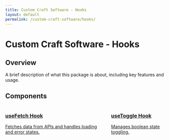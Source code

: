 ```yaml
---
title: Custom Craft Software - Hooks
layout: default
permalink: /custom-craft-software/hooks/
---
```


# Custom Craft Software - Hooks

## Overview
A brief description of what this package is about, including key features and usage.

## Components

<div class="columns is-multiline">
  
  <div class="column is-6-tablet is-4-desktop">
    <a href="/custom-craft-software/hooks/useFetch" class="box">
      <h3 class="title is-5">useFetch Hook</h3>
      <p>Fetches data from APIs and handles loading and error states.</p>
    </a>
  </div>
  
  <div class="column is-6-tablet is-4-desktop">
    <a href="/custom-craft-software/hooks/useToggle" class="box">
      <h3 class="title is-5">useToggle Hook</h3>
      <p>Manages boolean state toggling.</p>
    </a>
  </div>

</div>